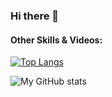 ### Hi there 👋


#### Other Skills & Videos:
<!-- github stats starts here  -->

[![Top Langs](https://github-readme-stats.vercel.app/api/top-langs/?username=ARRahman73)](https://github.com/anuraghazra/github-readme-stats)

<!-- [![My GitHub stats](https://github-readme-stats.vercel.app/api?username=ARRahman73)](https://github.com/anuraghazra/github-readme-stats) -->

![My GitHub stats](https://github-readme-stats.vercel.app/api?username=ARRahman73&show_icons=true)


<!--
**ARRahman73/ARRahman73** is a ✨ _special_ ✨ repository because its `README.md` (this file) appears on your GitHub profile.

Here are some ideas to get you started:

- 🔭 I’m currently working on ...
- 🌱 I’m currently learning ...
- 👯 I’m looking to collaborate on ...
- 🤔 I’m looking for help with ...
- 💬 Ask me about ...
- 📫 How to reach me: ...
- 😄 Pronouns: ...
- ⚡ Fun fact: ...
-->
